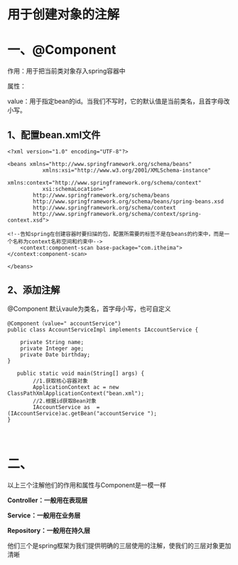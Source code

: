 # **用于创建对象的注解**

# **一、@Component**

作用：用于把当前类对象存入spring容器中

 属性：

​             value：用于指定bean的id。当我们不写时，它的默认值是当前类名，且首字母改小写。

## **1、配置bean.xml文件**

```
<?xml version="1.0" encoding="UTF-8"?>

<beans xmlns="http://www.springframework.org/schema/beans"
           xmlns:xsi="http://www.w3.org/2001/XMLSchema-instance"
           xmlns:context="http://www.springframework.org/schema/context"
           xsi:schemaLocation="
        http://www.springframework.org/schema/beans
        http://www.springframework.org/schema/beans/spring-beans.xsd
        http://www.springframework.org/schema/context
        http://www.springframework.org/schema/context/spring-context.xsd">
        
<!--告知spring在创建容器时要扫描的包，配置所需要的标签不是在beans的约束中，而是一个名称为context名称空间和约束中-->
    <context:component-scan base-package="com.itheima"></context:component-scan>

</beans>
```

## **2、添加注解**

@Component 默认vaule为类名，首字母小写，也可自定义

```
@Component（value=" accountService")
public class AccountServiceImpl implements IAccountService {

    private String name;
    private Integer age;
    private Date birthday;
}

   public static void main(String[] args) {
        //1.获取核心容器对象
        ApplicationContext ac = new ClassPathXmlApplicationContext("bean.xml");
        //2.根据id获取Bean对象
        IAccountService as  = (IAccountService)ac.getBean("accountService ");
}   
```

​    

# **二、**

以上三个注解他们的作用和属性与Component是一模一样

**Controller：一般用在表现层**

 **Service：一般用在业务层**

 **Repository：一般用在持久层**

​    他们三个是spring框架为我们提供明确的三层使用的注解，使我们的三层对象更加清晰
